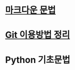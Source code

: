 # [마크다운 문법](https://github.com/caretim/TIL/blob/master/MarkDown/%EB%A7%88%ED%81%AC%EB%8B%A4%EC%9A%B4%EB%AC%B8%EB%B2%95%EC%A0%95%EB%A6%AC.md)

# [Git 이용방법 정리](https://github.com/caretim/TIL/blob/master/Git/Git_m.md)

# Python 기초문법
